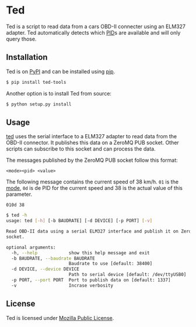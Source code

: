 # Ted

Ted is a script to read data from a cars OBD-II connecter using an ELM327
adapter. Ted automatically detects which [PID][pid]s are available and will
only query those.

## Installation

Ted is on [PyPI][pypi] and can be installed using [pip][pip].

```bash
$ pip install ted-tools
```

Another option is to install Ted from source:

```bash
$ python setup.py install
```

## Usage

[ted](scripts/ted) uses the serial interface to a ELM327 adapter to read data
from the OBD-II connector. It publishes this data on a ZeroMQ PUB socket. Other
scripts can subscribe to this socket and can process the data.

The messages published by the ZeroMQ PUB socket follow this format:

```
<mode><pid> <value>
```

The following message contains the current speed of 38 km/h. `01` is the
[mode][mode], `0d` is de PID for the current speed and 38 is the actual value
of this parameter.

```
010d 38
```

```bash
$ ted -h
usage: ted [-h] [-b BAUDRATE] [-d DEVICE] [-p PORT] [-v]

Read OBD-II data using a serial ELM327 interface and publish it on ZeroMQ PUB
socket.

optional arguments:
  -h, --help            show this help message and exit
  -b BAUDRATE, --baudrate BAUDRATE
                        Baudrate to use [default: 38400]
  -d DEVICE, --device DEVICE
                        Path to serial device [default: /dev/ttyUSB0]
  -p PORT, --port PORT  Port to publish data on [default: 1337]
  -v                    Incrase verbosity

```

## License

Ted is licensed under [Mozilla Public License][mpl].

[mode]: https://en.wikipedia.org/wiki/OBD-II_PIDs#Modes
[mpl]: LICENSE
[pid]: https://en.wikipedia.org/wiki/OBD-II_PIDs
[pip]: https://pip.pypa.io/en/stable/
[pypi]: https://pypi.python.org/pypi/ted-tools
